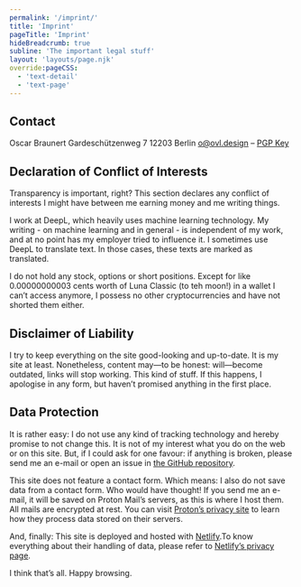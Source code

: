 ```yaml
---
permalink: '/imprint/'
title: 'Imprint'
pageTitle: 'Imprint'
hideBreadcrumb: true
subline: 'The important legal stuff'
layout: 'layouts/page.njk'
override:pageCSS:
  - 'text-detail'
  - 'text-page'
---
```


## Contact

Oscar Braunert
Gardeschützenweg 7
12203 Berlin
[o@ovl.design](mailto:o@ovl.design) – [PGP Key](/files/publickey.o@ovl.design-6753ef049b037f585a5b1c01c746433784696909.asc)

## Declaration of Conflict of Interests

Transparency is important, right? This section declares any conflict of interests I might have between me earning money and me writing things.

I work at DeepL, which heavily uses machine learning technology. My writing - on machine learning and in general - is independent of my work, and at no point has my employer tried to influence it. I sometimes use DeepL to translate text. In those cases, these texts are marked as translated.

I do not hold any stock, options or short positions. Except for like 0.00000000003 cents worth of Luna Classic (to teh moon!) in a wallet I can’t access anymore, I possess no other cryptocurrencies and have not shorted them either.

## Disclaimer of Liability

I try to keep everything on the site good-looking and up-to-date. It is my site at least. Nonetheless, content may—to be honest: will—become outdated, links will stop working. This kind of stuff. If this happens, I apologise in any form, but haven’t promised anything in the first place.

## Data Protection

It is rather easy: I do not use any kind of tracking technology and hereby promise to not change this. It is not of my interest what you do on the web or on this site. But, if I could ask for one favour: if anything is broken, please send me an e-mail or open an issue in [the GitHub repository](https://github.com/ovlb/www.ovl.design).

This site does not feature a contact form. Which means: I also do not save data from a contact form. Who would have thought! If you send me an e-mail, it will be saved on Proton Mail’s servers, as this is where I host them. All mails are encrypted at rest. You can visit [Proton’s privacy site](https://proton.me/legal/privacy) to learn how they process data stored on their servers.

And, finally: This site is deployed and hosted with [Netlify](https://www.netlify.com/).To know everything about their handling of data, please refer to [Netlify’s privacy page](https://www.netlify.com/privacy/).

I think that’s all. Happy browsing.
